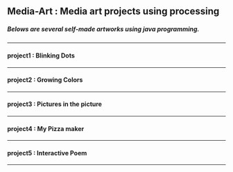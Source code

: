 ## Media-Art : Media art projects using processing
##### Belows are several self-made artworks using java programming.  
*** 
#### project1 : Blinking Dots
***
#### project2 : Growing Colors
***
#### project3 : Pictures in the picture
***
#### project4 : My Pizza maker
***
#### project5 : Interactive Poem
***

